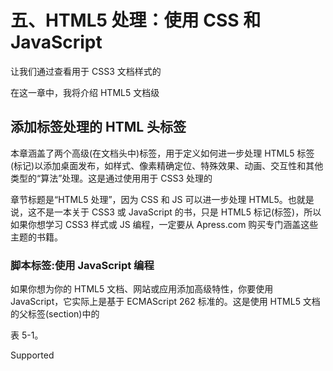 # 五、HTML5 处理：使用 CSS 和 JavaScript

让我们通过查看用于 CSS3 文档样式的

在这一章中，我将介绍 HTML5 文档级

## 添加标签处理的 HTML 头标签

本章涵盖了两个高级(在文档头中)标签，用于定义如何进一步处理 HTML5 标签(标记)以添加桌面发布，如样式、像素精确定位、特殊效果、动画、交互性和其他类型的“算法”处理。这是通过使用用于 CSS3 处理的

章节标题是“HTML5 处理”，因为 CSS 和 JS 可以进一步处理 HTML5。也就是说，这不是一本关于 CSS3 或 JavaScript 的书，只是 HTML5 标记(标签)，所以如果你想学习 CSS3 样式或 JS 编程，一定要从 Apress.com 购买专门涵盖这些主题的书籍。

### 脚本标签:使用 JavaScript 编程

如果你想为你的 HTML5 文档、网站或应用添加高级特性，你要使用 JavaScript，它实际上是基于 ECMAScript 262 标准的。这是使用 HTML5 文档的父标签(section)中的

表 5-1。

Supported <script> Tag Parameters

<colgroup><col> <col></colgroup> 
| 脚本参数 | 脚本参数用途 |
| --- | --- |
| 科学研究委员会 | 指定外部 JavaScript 文件的 URL |
| 类型 | 为外部 JS 文件指定可选的媒体类型 |
| 字符集 | 指定外部 JS 文件的字符编码 |
| 推迟 | 指定在 html 解析后执行脚本 |
| 异步ˌ非同步(asynchronous) | 指定异步执行脚本 |
| xml:空间 | 指定是否应保留代码中的空白。HTML5 不支持这一点。 |

您可能想知道何时应该使用外部还是内部 JavaScript 代码。经验法则是对全局 JavaScript 代码使用外部 JavaScript 素材，HTML5 网站中的每个文档都使用它；对本地化的 JavaScript 函数使用内部 JavaScript 代码，这些函数只用于特定的 HTML5 页面、文档或应用。

如果一个函数使用了不止一次，那么就将它外部化，这样它就可以被缓存，而不需要被你的服务器服务超过一次，只要 HTML5 页面需要它，就可以使用你的本地存储设备(缓存)来访问它。

让我们看看我是如何将 JavaScript 代码外部化的，这些代码在我的 iTVclock.com 网站上用来设置时钟的指针。

#### SRC 参数:外部化 JavaScript 程序素材

您可以像处理级联样式表一样外部化 JavaScript 代码，除了使用带有 src(源文件)参数的<脚本>标签来代替<link>标签。值得注意的是，外部化的 JavaScript 文件不能包含<脚本>标签，只有通常存在于<脚本>标签中的 JavaScript 代码才能使用 HTML5 文档方法的内部 JavaScript。

一个外部的 HTML5 文档

```html
<!DOCTYPE html>
  <html lang="en">
    <head>
     <title>iTV Clocks for iTV Sets | 3D Watch Faces for iTV Sets</title>
     <meta name="description" content="Use your iTV Set as a Clock!">
     <meta name="keywords" content=" iTV Clock, iTV Set, Watch Faces">
     <meta name="robots" content="index, follow">
     <meta name="copyright" content="Copyright 2014 through 2016">
     <meta name="author" content="Wallace Jackson">
     <meta charset="UTF-8">
     <base href="http://www.iTVclock.com">
     <link rel="icon" href="itvclock.ico">
     <link rel="stylesheet" type="text/css" href="itvclock.css">
     <link rel="author"
           href="https://plus.google.com/u/0/+WallaceJackson/about/p/pub"
           title="Wallace Jackson">
     <script src="itvclock.js" type="text/javascript">
    </head>
    <body>
     <!-- iTV Clock's HTML5 Document Body Content (Tags) Will Go In Here -->
    </body>
  </html>

```

如您所见，我提供了一个可选的类型参数，这样 HTML4 浏览器也可以使用这段代码。如果我想让这个 HTML 标记支持 XHTML，那么这个标记应该像下面的 XHTML 标记语法一样，使用正确的结束标记:

```html
< script src="itvclock.js" type="text/javascript" />

```

如果我只支持 HTML5 渲染引擎，那么我需要声明的所有外部 JavaScript 素材就是下面的 HTML5 标记语法:

```html
<script src="itvclock.js">

```

接下来，让我们看看如何同步加载外部。js JavaScript 素材，这样您就可以控制 JavaScript 代码相对于加载和解析(执行)文档的 HTML5 标记(标签)的执行方式。

#### ASYNC 和 DEFER 参数:JavaScript 素材执行

相对于 HTML5 标记(标签)的呈现(解析)，有三种方法可以控制 JavaScript 代码的执行方式。如果您没有指定任何参数来控制同步(这是默认设置)，那么外部 JavaScript 会在文档主体中的 HTML5 内容标记之前立即下载并执行，因为

##### 推迟 JavaScript 处理:<defer>参数</defer>

让我们看一个 HTML5 文档

```html
<!DOCTYPE html>
  <html lang="en">
    <head>
     <title>iTV Clocks for iTV Sets | 3D Watch Faces for iTV Sets</title>
     <meta name="description" content="Use your iTV Set as a Clock!">
     <meta name="keywords" content=" iTV Clock, iTV Set, Watch Faces">
     <meta name="robots" content="index, follow">
     <meta name="copyright" content="Copyright 2014 through 2016">
     <meta name="author" content="Wallace Jackson">
     <meta charset="UTF-8">
     <base href="http://www.iTVclock.com">
     <link rel="icon" href="itvclock.ico">
     <link rel="stylesheet" type="text/css" href="itvclock.css">
     <link rel="author"
           href="https://plus.google.com/u/0/+WallaceJackson/about/p/pub"
           title="Wallace Jackson">
     <script src="itvclock.js" type="text/javascript" defer="defer" >
    </head>

    <body>
     <!-- iTV Clock's HTML5 Document Body Content (Tags) Will Go In Here -->
    </body>
  </html>

```

如您所见，我提供了一个可选的类型参数，这样 HTML4 浏览器也可以使用这段代码。如果我想让这个 HTML5 标记支持 XHTML1，这个启用了 defer 参数的

```html
<script src="itvclock.js" type="text/javascript" defer="defer" />

```

如果我只支持 HTML5 呈现引擎，那么我需要声明这个外部 JavaScript 素材的全部内容就是添加了 defer 参数的以下 HTML5 标记语法:

```html
<script src="itvclock.js" defer="defer">

```

接下来，让我们看看如何在解析 HTML5 标记的同时处理 JavaScript 代码。

##### 并行 JavaScript 处理:<async>参数</async>

让我们看一个 HTML5 文档

```html
<!DOCTYPE html>
  <html lang="en">
    <head>
     <title>iTV Clocks for iTV Sets | 3D Watch Faces for iTV Sets</title>
     <meta name="description" content="Use your iTV Set as a Clock!">
     <meta name="keywords" content=" iTV Clock, iTV Set, Watch Faces">
     <meta name="robots" content="index, follow">
     <meta name="copyright" content="Copyright 2014 through 2016">
     <meta name="author" content="Wallace Jackson">
     <meta charset="UTF-8">
     <base href="http://www.iTVclock.com">
     <link rel="icon" href="itvclock.ico">
     <link rel="stylesheet" type="text/css" href="itvclock.css">
     <link rel="author"
           href="https://plus.google.com/u/0/+WallaceJackson/about/p/pub"
           title="Wallace Jackson">
     <script src="itvclock.js" type="text/javascript" async="async" >
    </head>
    <body>
     <!-- iTV Clock's HTML5 Document Body Content (Tags) Will Go In Here -->
    </body>
  </html>

```

如您所见，我提供了一个可选的类型参数，这样 HTML4 浏览器也可以使用这段代码。如果我想让这个 HTML 标记支持 XHTML，那么这个标记应该看起来像下面的 XHTML 标记语法，使用正确的标记结束:

```html
< script src="itvclock.js" type="text/javascript" async="async" />

```

如果我只支持 HTML5 渲染引擎，那么我需要声明的所有外部 JavaScript 素材就是下面的 HTML5 标记语法，加上 async 参数:

```html
<script src="itvclock.js" async="async">

```

接下来，让我们看看如何使用 charset 参数。

#### CHARSET 参数:使用不同的 JS 字符集

标签 charset 参数指定了外部 JavaScript 资源中使用的字符集。需要注意的是，只有当外部的字符集。js 文件不同于 HTML5 文档中用于 HTML5 标记语法的字符集。你的<脚本>标记应该是这样的:< /root >

```html
<!DOCTYPE html>
  <html lang="en">
    <head>
     <title>iTV Clocks for iTV Sets | 3D Watch Faces for iTV Sets</title>
     <meta name="description" content="Use your iTV Set as a Clock!">
     <meta name="keywords" content=" iTV Clock, iTV Set, Watch Faces">
     <meta name="robots" content="index, follow">
     <meta name="copyright" content="Copyright 2014 through 2016">
     <meta name="author" content="Wallace Jackson">
     <meta charset="UTF-16"> <!-- Document using UTF-16 Character Set -->
     <base href="http://www.iTVclock.com">
     <link rel="icon" href="itvclock.ico">
     <link rel="stylesheet" type="text/css" href="itvclock.css">
     <link rel="author"
           href="https://plus.google.com/u/0/+WallaceJackson/about/p/pub"
           title="Wallace Jackson">
     <script src="itvclock.js" type="text/javascript" charset="UTF-8" />
    </head>
    <body>
     <!-- iTV Clock's HTML5 Document Body Content (Tags) Will Go In Here -->
    </body>
  </html>

```

接下来，让我们快速看一下 HTML

<noscript>标签。</noscript>

### NOSCRIPT 标签建议用户:不支持 JS

如果您使用的是/T3】

下面是一个使用 JavaScript 素材的文档 NOSCRIPT 声明的示例，无论是内部化的还是外部化的:

```html
<!DOCTYPE html>
  <html lang="en">
    <head>
     <title>iTV Clocks for iTV Sets | 3D Watch Faces for iTV Sets</title>
     <meta name="description" content="Use your iTV Set as a Clock!">
     <meta name="keywords" content=" iTV Clock, iTV Set, Watch Faces">
     <meta name="robots" content="index, follow">
     <meta name="copyright" content="Copyright 2014 through 2016">
     <meta name="author" content="Wallace Jackson">
     <meta charset="UTF-8">
     <base href="http://www.iTVclock.com">
     <link rel="icon" href="itvclock.ico">
     <link rel="stylesheet" type="text/css" href="itvclock.css">
     <link rel="author"
           href="https://plus.google.com/u/0/+WallaceJackson/about/p/pub"
           title="Wallace Jackson">
     <script src="itvclock.js" type="text/javascript" />
     <noscript>No JavaScript Support; Please Enable JavaScript!</noscript>

    </head>
    <body>
     <!-- iTV Clock's HTML5 Document Body Content (Tags) Will Go In Here -->
    </body>
  </html>

```

正如您所看到的，在您的

### 在内部使用脚本标签:JavaScript 编码

通过用标签将 JavaScript 代码包围在 HTML5 标记旁边，也是可能的。您还可以使用注释对解析引擎“隐藏”JS 代码，但是 JavaScript 呈现引擎仍然可以正确地看到 JavaScript 代码。如下例所示，一个简单的 Hello World JS 应用位于开始和结束的

```html
<!DOCTYPE html>
  <html lang="en">
    <head>
     <title>iTV Clocks for iTV Sets | 3D Watch Faces for iTV Sets</title>
     <meta name="description" content="Use your iTV Set as a Clock!">
     <meta name="keywords" content=" iTV Clock, iTV Set, Watch Faces">
     <meta name="robots" content="index, follow">
     <meta name="copyright" content="Copyright 2014 through 2016">
     <meta name="author" content="Wallace Jackson">
     <meta charset="UTF-8">
     <base href="http://www.iTVclock.com">
     <link rel="icon" href="itvclock.ico">
     <link rel="stylesheet" type="text/css" href="itvclock.css">
     <link rel="author"
           href="https://plus.google.com/u/0/+WallaceJackson/about/p/pub"
           title="Wallace Jackson">
     <script>

     <!--
       Document.getElementById("JSapp".innerHTML="Hello World JavaScript";
     -->
     </script>

     <noscript>No JavaScript Support; Please Enable JavaScript!</noscript>
    </head>
    <body>
     <!-- iTV Clock's HTML5 Document Body Content (Tags) Will Go In Here -->
    </body>

  </html>

```

您应该对 JS 函数使用这种本地化的 JavaScript 方法，这些函数只存在于一个 HTML5 文档、页面或应用中。接下来，我们来看看 CSS 

### 样式标签:使用 CSS 样式化 HTML5 标记

scoped 参数指定只应用于被样式化的元素(标签)或者“层叠”到子标签元素，这就是它被称为层叠样式表(CSS)的原因。这个参数不常实现，因为 HTML5 中的大多数样式在文档中的所有页面上全局应用。

下面是一个使用

```html
<style> type=text/css><!-- #b (background-image:url(b.png);) --></style>

```

这个 HTML5 标记用本地样式替换了背景图像样式的#b 样式，为这个特定的 iTV 钟面提供了当前(正确的)背景图像。这样做可以让您拥有背景图像的全局样式，并且仍然可以在任何想要改变为背景图像定义的全局 CSS 样式的文档中替换本地背景图像样式。

请注意，我使用了注释技巧(与 JavaScript 使用的技巧相同)来对解析引擎隐藏 CSS3 代码，解析引擎无法理解它，并会抛出一个错误代码。在这本关于 HTML5 标记的书中，我没有涉及 CSS 语法，但是 Apress 有几个关于 CSS 的标题。

```html
<!DOCTYPE html>
 <html lang="en">
   <head>
    <title>iTV Clocks for iTV Sets | 3D Watch Faces for iTV Sets</title>
    <meta name="description" content="Use your iTV Set as a Clock!">
    <meta name="keywords" content=" iTV Clock, iTV Set, Watch Faces">
    <meta name="robots" content="index, follow">
    <meta name="copyright" content="Copyright 2014 through 2016">
    <meta name="author" content="Wallace Jackson">
    <meta charset="UTF-8">
    <base href="http://www.iTVclock.com">
    <link rel="icon" href="itvclock.ico">
    <link rel="stylesheet" type="text/css" href="itvclock.css">
    <link rel="author" title="Wallace Jackson"
          href=https://plus.google.com/u/0/+WallaceJackson/about/p/pub />
    <script><!--
     Document.getElementById("JSapp".innerHTML="Hello World JavaScript"; -->
    </script>
    <noscript>No JavaScript Support; Please Enable JavaScript!</noscript>
    <style> type=text/css><!-- #b (background-image:url(b.png);) --></style>

   </head>
   <body>
    <!-- iTV Clock's HTML5 Document Body Content (Tags) Will Go In Here -->
   </body>
  </html>

```

接下来，我们来看看所有 HTML5 标签可以使用的参数，然后我们来看看 anchor 标签，它们包含在 HTML5 文档和应用标记的(内容)部分。

## 摘要

在本章中，你学习了使用 JavaScript (JS)和带有

在下一章，你将学习 HTML5 全局参数。